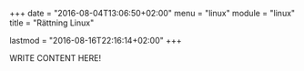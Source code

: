 +++
date = "2016-08-04T13:06:50+02:00"
menu = "linux"
module = "linux"
title = "Rättning Linux"

lastmod = "2016-08-16T22:16:14+02:00"
+++

WRITE CONTENT HERE!
